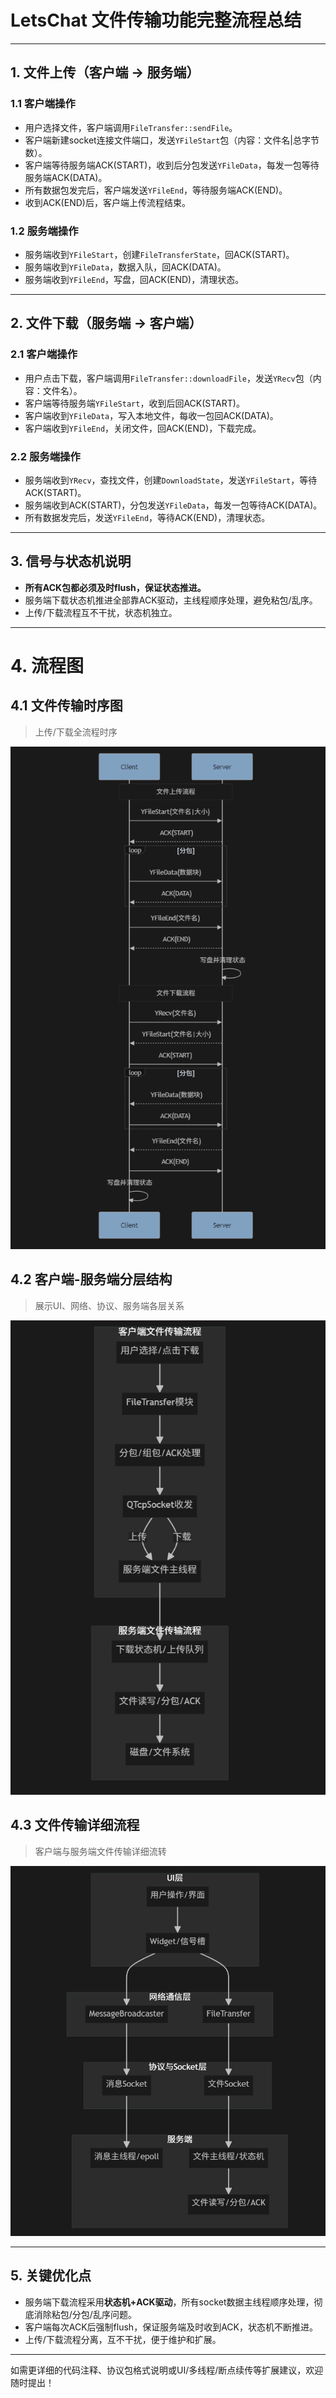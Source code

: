 # LetsChat 文件传输功能完整流程总结

---

## 1. 文件上传（客户端 → 服务端）

### 1.1 客户端操作
- 用户选择文件，客户端调用`FileTransfer::sendFile`。
- 客户端新建socket连接文件端口，发送`YFileStart`包（内容：文件名|总字节数）。
- 客户端等待服务端ACK(START)，收到后分包发送`YFileData`，每发一包等待服务端ACK(DATA)。
- 所有数据包发完后，客户端发送`YFileEnd`，等待服务端ACK(END)。
- 收到ACK(END)后，客户端上传流程结束。

### 1.2 服务端操作
- 服务端收到`YFileStart`，创建`FileTransferState`，回ACK(START)。
- 服务端收到`YFileData`，数据入队，回ACK(DATA)。
- 服务端收到`YFileEnd`，写盘，回ACK(END)，清理状态。

---

## 2. 文件下载（服务端 → 客户端）

### 2.1 客户端操作
- 用户点击下载，客户端调用`FileTransfer::downloadFile`，发送`YRecv`包（内容：文件名）。
- 客户端等待服务端`YFileStart`，收到后回ACK(START)。
- 客户端收到`YFileData`，写入本地文件，每收一包回ACK(DATA)。
- 客户端收到`YFileEnd`，关闭文件，回ACK(END)，下载完成。

### 2.2 服务端操作
- 服务端收到`YRecv`，查找文件，创建`DownloadState`，发送`YFileStart`，等待ACK(START)。
- 服务端收到ACK(START)，分包发送`YFileData`，每发一包等待ACK(DATA)。
- 所有数据发完后，发送`YFileEnd`，等待ACK(END)，清理状态。

---

## 3. 信号与状态机说明

- **所有ACK包都必须及时flush，保证状态推进。**
- 服务端下载状态机推进全部靠ACK驱动，主线程顺序处理，避免粘包/乱序。
- 上传/下载流程互不干扰，状态机独立。

---

# 4. 流程图

## 4.1 文件传输时序图

> 上传/下载全流程时序

![fileTrans](./fileTransSumUp.assets/fileTrans.png)

## 4.2 客户端-服务端分层结构

> 展示UI、网络、协议、服务端各层关系

![filetransStream](./fileTransSumUp.assets/filetransStream.png)

## 4.3 文件传输详细流程

> 客户端与服务端文件传输详细流转

![structure](./fileTransSumUp.assets/structure.png)

---

## 5. 关键优化点

- 服务端下载流程采用**状态机+ACK驱动**，所有socket数据主线程顺序处理，彻底消除粘包/分包/乱序问题。
- 客户端每次ACK后强制flush，保证服务端及时收到ACK，状态机不断推进。
- 上传/下载流程分离，互不干扰，便于维护和扩展。

---

如需更详细的代码注释、协议包格式说明或UI/多线程/断点续传等扩展建议，欢迎随时提出！
